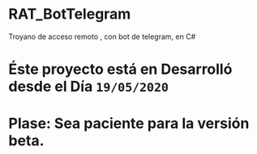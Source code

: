 # RAT_BotTelegram
Troyano de acceso remoto , con bot de telegram, en C# 

# Éste proyecto está en Desarrolló desde el Día `19/05/2020`

# Plase: Sea paciente para la versión beta.
